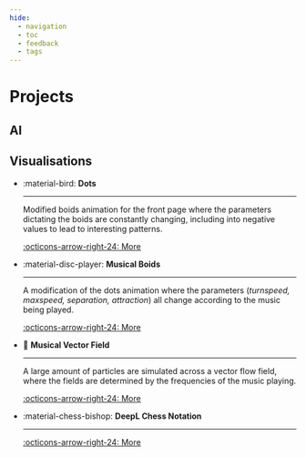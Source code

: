 ```yaml
---
hide:
  - navigation
  - toc
  - feedback
  - tags
---
```


# Projects


## AI

<div class="card-grid" markdown>


</div>


## Visualisations

<div class="card-grid" markdown>

- :material-bird: __Dots__

    ---

    Modified boids animation for the front page where the parameters dictating the boids are constantly changing, including into negative values to lead to interesting patterns.

    [:octicons-arrow-right-24: More](/animation/dots/index.html)

- :material-disc-player: __Musical Boids__

    ---

    A modification of the dots animation where the parameters (*turnspeed, maxspeed, separation, attraction*) all change according to the music being played.

    [:octicons-arrow-right-24: More](/demo/music/index.html)

- :ocean: __Musical Vector Field__

    ---

    A large amount of particles are simulated across a vector flow field, where the fields are determined by the frequencies of the music playing.

    [:octicons-arrow-right-24: More](/demo/music/index.html)

- :material-chess-bishop: __DeepL Chess Notation__

    ---

    [:octicons-arrow-right-24: More](https://github.com/AjaniBilby/DeepL-Chess-Notation)
</div>